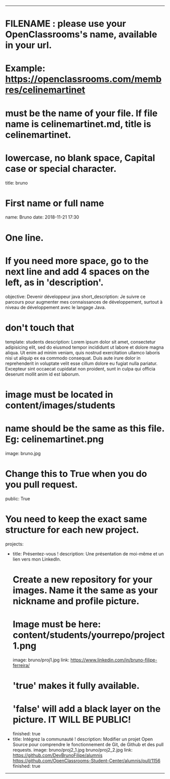 ---

# FILENAME : please use your OpenClassrooms's name, available in your url.
# Example: https://openclassrooms.com/membres/celinemartinet
# must be the name of your file. If file name is celinemartinet.md, title is celinemartinet.
# lowercase, no blank space, Capital case or special character.
title: bruno

# First name or full name
name: Bruno
date: 2018-11-21 17:30

# One line.
# If you need more space, go to the next line and add 4 spaces on the left, as in 'description'.
objective: Devenir développeur java
short_description: 
    Je suivre ce parcours pour augmenter mes connaissances de
    développement, surtout à niveau de développement avec le langage Java. 

# don't touch that
template: students
description:
    Lorem ipsum dolor sit amet, consectetur adipisicing elit, sed do eiusmod
    tempor incididunt ut labore et dolore magna aliqua. Ut enim ad minim veniam,
    quis nostrud exercitation ullamco laboris nisi ut aliquip ex ea commodo
    consequat. Duis aute irure dolor in reprehenderit in voluptate velit esse
    cillum dolore eu fugiat nulla pariatur. Excepteur sint occaecat cupidatat non
    proident, sunt in culpa qui officia deserunt mollit anim id est laborum.

# image must be located in content/images/students
# name should be the same as this file. Eg: celinemartinet.png
image: bruno.jpg

# Change this to True when you do you pull request.
public: True

# You need to keep the exact same structure for each new project.
projects:
  - title: Présentez-vous !
    description: Une présentation de moi-même et un lien vers mon LinkedIn.
    # Create a new repository for your images. Name it the same as your nickname and profile picture.
    # Image must be here: content/students/yourrepo/project1.png
    image: bruno/proj1.jpg
    link: https://www.linkedin.com/in/bruno-filipe-ferreira/
    # 'true' makes it fully available.
    # 'false' will add a black layer on the picture. IT WILL BE PUBLIC!
    finished: true
  - title: Intégrez la communauté !
    description: Modifier un projet Open Source pour comprendre le fonctionnement de Git, de Github et des pull requests. 
    image: 
        bruno/proj2_1.jpg
        bruno/proj2_2.jpg
    link: 
        https://github.com/DevBrunoFilipe/alumnis
        https://github.com/OpenClassrooms-Student-Center/alumnis/pull/1156
    finished: true
---